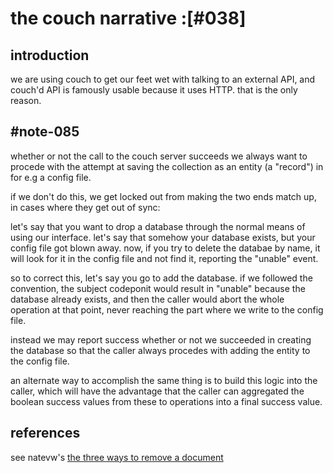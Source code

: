# the couch narrative :[#038]


## introduction

we are using couch to get our feet wet with talking to an external
API, and couch'd API is famously usable because it uses HTTP. that is
the only reason.




## #note-085

whether or not the call to the couch server succeeds we always want to
procede with the attempt at saving the collection as an entity (a
"record") in for e.g a config file.

if we don't do this, we get locked out from making the two ends match
up, in cases where they get out of sync:

let's say that you want to drop a database through the normal means of
using our interface. let's say that somehow your database exists, but
your config file got blown away. now, if you try to delete the databae
by name, it will look for it in the config file and not find it,
reporting the "unable" event.

so to correct this, let's say you go to add the database. if we followed
the convention, the subject codeponit would result in "unable" because
the database already exists, and then the caller would abort the whole
operation at that point, never reaching the part where we write to the
config file.

instead we may report success whether or not we succeeded in creating
the database so that the caller always procedes with adding the entity to
the config file.

an alternate way to accomplish the same thing is to build this logic
into the caller, which will have the advantage that the caller can
aggregated the boolean success values from these to operations into a
final success value.




## references

see natevw's [the three ways to remove a document](http://n.exts.ch/2012/11/baleting)
